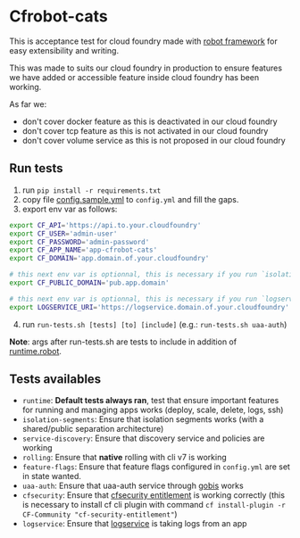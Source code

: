 # Cfrobot-cats

This is acceptance test for cloud foundry made with [robot framework](http://robotframework.org/) for easy extensibility and writing.

This was made to suits our cloud foundry in production to ensure features we have added or accessible feature inside cloud foundry has been working.

As far we:
- don't cover docker feature as this is deactivated in our cloud foundry
- don't cover tcp feature as this is not activated in our cloud foundry
- don't cover volume service as this is not proposed in our cloud foundry

## Run tests

1. run `pip install -r requirements.txt`
2. copy file [config.sample.yml](/config.sample.yml) to `config.yml` and fill the gaps.
3. export env var as follows:

```bash
export CF_API='https://api.to.your.cloudfoundry'
export CF_USER='admin-user'
export CF_PASSWORD='admin-password'
export CF_APP_NAME='app-cfrobot-cats'
export CF_DOMAIN='app.domain.of.your.cloudfoundry'

# this next env var is optionnal, this is necessary if you run `isolation-segments` tests
export CF_PUBLIC_DOMAIN='pub.app.domain'

# this next env var is optionnal, this is necessary if you run `logservice` tests
export LOGSERVICE_URI='https://logservice.domain.of.your.cloudfoundry'
```

4. run `run-tests.sh [tests] [to] [include]` (e.g.: `run-tests.sh uaa-auth`)

**Note**: args after run-tests.sh are tests to include in addition of [runtime.robot](/runtime.robot).

## Tests availables

- `runtime`: **Default tests always ran**, test that ensure important features for running and managing apps works (deploy, scale, delete, logs, ssh) 
- `isolation-segments`: Ensure that isolation segments works (with a shared/public separation architecture)
- `service-discovery`: Ensure that discovery service and policies are working
- `rolling`: Ensure that **native** rolling with cli v7 is working
- `feature-flags`: Ensure that feature flags configured in `config.yml` are set in state wanted.
- `uaa-auth`: Ensure that uaa-auth service through [gobis](https://github.com/orange-cloudfoundry/gobis-server) works
- `cfsecurity`: Ensure that [cfsecurity entitlement](https://github.com/orange-cloudfoundry/cf-security-entitlement) is working correctly
(this is necessary to install cf cli plugin with command `cf install-plugin -r CF-Community "cf-security-entitlement"`)
- `logservice`: Ensure that [logservice](https://github.com/orange-cloudfoundry/logservice-boshrelease/) is taking logs from an app

